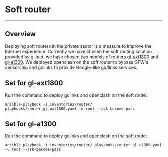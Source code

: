 # Soft router

---

## Overview
Deploying soft routers in the private sector is a measure to improve the Internet experience. Currently we have chosen the soft routing solution provided by [gl.inet](https://www.gl-inet.com/), we have chosen two models of routers [gl-axt1800](https://www.gl-inet.com/products/gl-axt1800/) and [gl-a1300](https://www.gl-inet.com/products/gl-a1300/). We deployed openclash on the soft router to bypass GFW's censorship and golinks to provide Google-like go/links services.

## Set for gl-axt1800

Run the command to deploy golinks and openclash on the soft route:

```
ansible-playbook -i inventories/router/ playbooks/router_gl_axt1800.yaml -u root --ask-become-pass
```

## Set for gl-a1300

Run the command to deploy golinks and openclash on the soft route:

```
ansible-playbook -i inventories/router/ playbooks/router_gl_a1300.yaml -u root --ask-become-pass
```
